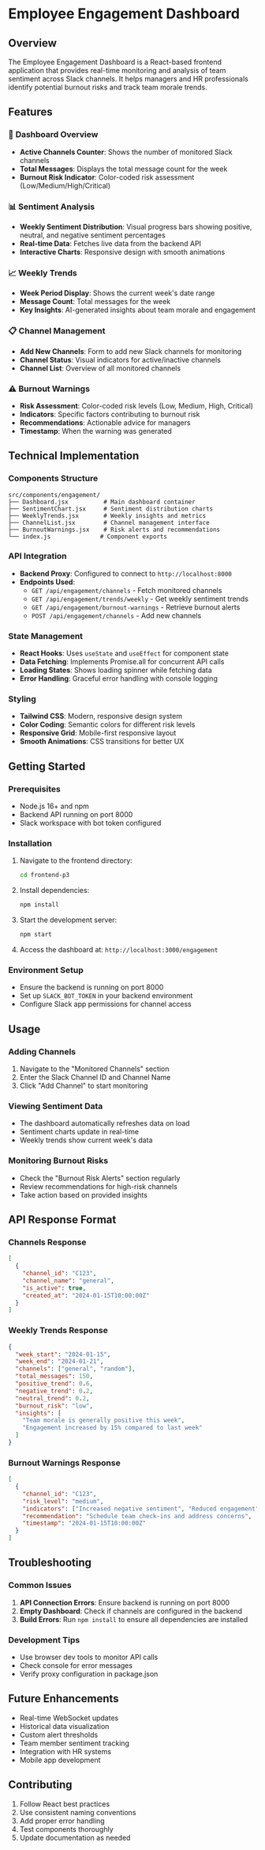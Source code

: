 # Employee Engagement Dashboard

## Overview
The Employee Engagement Dashboard is a React-based frontend application that provides real-time monitoring and analysis of team sentiment across Slack channels. It helps managers and HR professionals identify potential burnout risks and track team morale trends.

## Features

### 🎯 **Dashboard Overview**
- **Active Channels Counter**: Shows the number of monitored Slack channels
- **Total Messages**: Displays the total message count for the week
- **Burnout Risk Indicator**: Color-coded risk assessment (Low/Medium/High/Critical)

### 📊 **Sentiment Analysis**
- **Weekly Sentiment Distribution**: Visual progress bars showing positive, neutral, and negative sentiment percentages
- **Real-time Data**: Fetches live data from the backend API
- **Interactive Charts**: Responsive design with smooth animations

### 📈 **Weekly Trends**
- **Week Period Display**: Shows the current week's date range
- **Message Count**: Total messages for the week
- **Key Insights**: AI-generated insights about team morale and engagement

### 📋 **Channel Management**
- **Add New Channels**: Form to add new Slack channels for monitoring
- **Channel Status**: Visual indicators for active/inactive channels
- **Channel List**: Overview of all monitored channels

### ⚠️ **Burnout Warnings**
- **Risk Assessment**: Color-coded risk levels (Low, Medium, High, Critical)
- **Indicators**: Specific factors contributing to burnout risk
- **Recommendations**: Actionable advice for managers
- **Timestamp**: When the warning was generated

## Technical Implementation

### **Components Structure**
```
src/components/engagement/
├── Dashboard.jsx          # Main dashboard container
├── SentimentChart.jsx     # Sentiment distribution charts
├── WeeklyTrends.jsx       # Weekly insights and metrics
├── ChannelList.jsx        # Channel management interface
├── BurnoutWarnings.jsx    # Risk alerts and recommendations
└── index.js              # Component exports
```

### **API Integration**
- **Backend Proxy**: Configured to connect to `http://localhost:8000`
- **Endpoints Used**:
  - `GET /api/engagement/channels` - Fetch monitored channels
  - `GET /api/engagement/trends/weekly` - Get weekly sentiment trends
  - `GET /api/engagement/burnout-warnings` - Retrieve burnout alerts
  - `POST /api/engagement/channels` - Add new channels

### **State Management**
- **React Hooks**: Uses `useState` and `useEffect` for component state
- **Data Fetching**: Implements Promise.all for concurrent API calls
- **Loading States**: Shows loading spinner while fetching data
- **Error Handling**: Graceful error handling with console logging

### **Styling**
- **Tailwind CSS**: Modern, responsive design system
- **Color Coding**: Semantic colors for different risk levels
- **Responsive Grid**: Mobile-first responsive layout
- **Smooth Animations**: CSS transitions for better UX

## Getting Started

### **Prerequisites**
- Node.js 16+ and npm
- Backend API running on port 8000
- Slack workspace with bot token configured

### **Installation**
1. Navigate to the frontend directory:
   ```bash
   cd frontend-p3
   ```

2. Install dependencies:
   ```bash
   npm install
   ```

3. Start the development server:
   ```bash
   npm start
   ```

4. Access the dashboard at: `http://localhost:3000/engagement`

### **Environment Setup**
- Ensure the backend is running on port 8000
- Set up `SLACK_BOT_TOKEN` in your backend environment
- Configure Slack app permissions for channel access

## Usage

### **Adding Channels**
1. Navigate to the "Monitored Channels" section
2. Enter the Slack Channel ID and Channel Name
3. Click "Add Channel" to start monitoring

### **Viewing Sentiment Data**
- The dashboard automatically refreshes data on load
- Sentiment charts update in real-time
- Weekly trends show current week's data

### **Monitoring Burnout Risks**
- Check the "Burnout Risk Alerts" section regularly
- Review recommendations for high-risk channels
- Take action based on provided insights

## API Response Format

### **Channels Response**
```json
[
  {
    "channel_id": "C123",
    "channel_name": "general",
    "is_active": true,
    "created_at": "2024-01-15T10:00:00Z"
  }
]
```

### **Weekly Trends Response**
```json
{
  "week_start": "2024-01-15",
  "week_end": "2024-01-21",
  "channels": ["general", "random"],
  "total_messages": 150,
  "positive_trend": 0.6,
  "negative_trend": 0.2,
  "neutral_trend": 0.2,
  "burnout_risk": "low",
  "insights": [
    "Team morale is generally positive this week",
    "Engagement increased by 15% compared to last week"
  ]
}
```

### **Burnout Warnings Response**
```json
[
  {
    "channel_id": "C123",
    "risk_level": "medium",
    "indicators": ["Increased negative sentiment", "Reduced engagement"],
    "recommendation": "Schedule team check-ins and address concerns",
    "timestamp": "2024-01-15T10:00:00Z"
  }
]
```

## Troubleshooting

### **Common Issues**
1. **API Connection Errors**: Ensure backend is running on port 8000
2. **Empty Dashboard**: Check if channels are configured in the backend
3. **Build Errors**: Run `npm install` to ensure all dependencies are installed

### **Development Tips**
- Use browser dev tools to monitor API calls
- Check console for error messages
- Verify proxy configuration in package.json

## Future Enhancements
- Real-time WebSocket updates
- Historical data visualization
- Custom alert thresholds
- Team member sentiment tracking
- Integration with HR systems
- Mobile app development

## Contributing
1. Follow React best practices
2. Use consistent naming conventions
3. Add proper error handling
4. Test components thoroughly
5. Update documentation as needed
